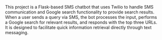 This project is a Flask-based SMS chatbot that uses Twilio to handle SMS communication and Google search functionality to provide search results. When a user sends a query via SMS, the bot processes the input, performs a Google search for relevant results, and responds with the top three URLs. It is designed to facilitate quick information retrieval directly through text messaging.
